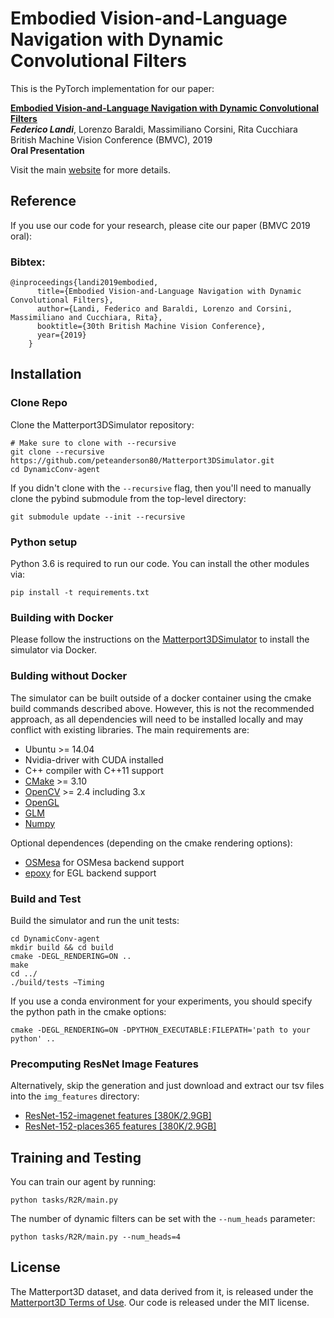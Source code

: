 # Embodied Vision-and-Language Navigation with Dynamic Convolutional Filters

This is the PyTorch implementation for our paper:

[**Embodied Vision-and-Language Navigation with Dynamic Convolutional Filters**](https://bmvc2019.org/wp-content/uploads/papers/0384-paper.pdf)<br>
__***Federico Landi***__, Lorenzo Baraldi, Massimiliano Corsini, Rita Cucchiara<br>
British Machine Vision Conference (BMVC), 2019<br>
**Oral Presentation**<br>

Visit the main [website](http://imagelab.ing.unimore.it/vln-dynamic-filters) for more details.

## Reference

If you use our code for your research, please cite our paper (BMVC 2019 oral):

### Bibtex:
```
@inproceedings{landi2019embodied,
      title={Embodied Vision-and-Language Navigation with Dynamic Convolutional Filters},
      author={Landi, Federico and Baraldi, Lorenzo and Corsini, Massimiliano and Cucchiara, Rita},
      booktitle={30th British Machine Vision Conference},
      year={2019}
    }
```

## Installation

### Clone Repo

Clone the Matterport3DSimulator repository:
```
# Make sure to clone with --recursive
git clone --recursive https://github.com/peteanderson80/Matterport3DSimulator.git
cd DynamicConv-agent
```

If you didn't clone with the `--recursive` flag, then you'll need to manually clone the pybind submodule from the top-level directory:
```
git submodule update --init --recursive
```

### Python setup

Python 3.6 is required to run our code. You can install the other modules via:
```
pip install -t requirements.txt
```

### Building with Docker

Please follow the instructions on the [Matterport3DSimulator](https://github.com/peteanderson80/Matterport3DSimulator) to install the simulator via Docker.

### Bulding without Docker

The simulator can be built outside of a docker container using the cmake build commands described above. However, this is not the recommended approach, as all dependencies will need to be installed locally and may conflict with existing libraries. The main requirements are:
- Ubuntu >= 14.04
- Nvidia-driver with CUDA installed 
- C++ compiler with C++11 support
- [CMake](https://cmake.org/) >= 3.10
- [OpenCV](http://opencv.org/) >= 2.4 including 3.x
- [OpenGL](https://www.opengl.org/)
- [GLM](https://glm.g-truc.net/0.9.8/index.html)
- [Numpy](http://www.numpy.org/)

Optional dependences (depending on the cmake rendering options):
- [OSMesa](https://www.mesa3d.org/osmesa.html) for OSMesa backend support
- [epoxy](https://github.com/anholt/libepoxy) for EGL backend support

### Build and Test

Build the simulator and run the unit tests:
```
cd DynamicConv-agent
mkdir build && cd build
cmake -DEGL_RENDERING=ON ..
make
cd ../
./build/tests ~Timing
```

If you use a conda environment for your experiments, you should specify the python path in the cmake options:
```
cmake -DEGL_RENDERING=ON -DPYTHON_EXECUTABLE:FILEPATH='path to your python' ..
```

### Precomputing ResNet Image Features

Alternatively, skip the generation and just download and extract our tsv files into the `img_features` directory:
- [ResNet-152-imagenet features [380K/2.9GB]](https://www.dropbox.com/s/715bbj8yjz32ekf/ResNet-152-imagenet.zip?dl=1)
- [ResNet-152-places365 features [380K/2.9GB]](https://www.dropbox.com/s/gox1rbdebyaa98w/ResNet-152-places365.zip?dl=1)


## Training and Testing

You can train our agent by running:
```
python tasks/R2R/main.py
```
The number of dynamic filters can be set with the `--num_heads` parameter:
```
python tasks/R2R/main.py --num_heads=4
```

## License

The Matterport3D dataset, and data derived from it, is released under the [Matterport3D Terms of Use](http://dovahkiin.stanford.edu/matterport/public/MP_TOS.pdf). Our code is released under the MIT license.
